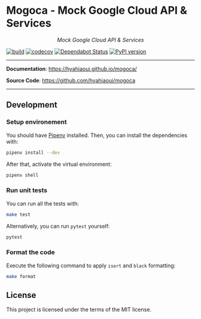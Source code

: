 # Mogoca - Mock Google Cloud API & Services

<p align="center">
    <em>Mock Google Cloud API & Services</em>
</p>

[![build](https://github.com/hyahiaoui/mogoca/workflows/Build/badge.svg)](https://github.com/hyahiaoui/mogoca/actions)
[![codecov](https://codecov.io/gh/hyahiaoui/mogoca/branch/master/graph/badge.svg)](https://codecov.io/gh/hyahiaoui/mogoca)
[![Dependabot Status](https://api.dependabot.com/badges/status?host=github&repo=hyahiaoui/mogoca)](https://dependabot.com)
[![PyPI version](https://badge.fury.io/py/mogoca.svg)](https://badge.fury.io/py/mogoca)

---

**Documentation**: <a href="https://hyahiaoui.github.io/mogoca/" target="_blank">https://hyahiaoui.github.io/mogoca/</a>

**Source Code**: <a href="https://github.com/hyahiaoui/mogoca" target="_blank">https://github.com/hyahiaoui/mogoca</a>

---

## Development

### Setup environement

You should have [Pipenv](https://pipenv.readthedocs.io/en/latest/) installed. Then, you can install the dependencies with:

```bash
pipenv install --dev
```

After that, activate the virtual environment:

```bash
pipenv shell
```

### Run unit tests

You can run all the tests with:

```bash
make test
```

Alternatively, you can run `pytest` yourself:

```bash
pytest
```

### Format the code

Execute the following command to apply `isort` and `black` formatting:

```bash
make format
```

## License

This project is licensed under the terms of the MIT license.
